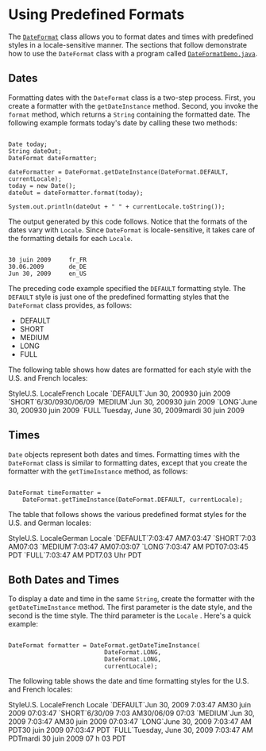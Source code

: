 
# Using Predefined Formats

The 
[`DateFormat`](https://docs.oracle.com/javase/8/docs/api/java/text/DateFormat.html) class allows you to format dates and times with predefined styles in a locale-sensitive manner. The sections that follow demonstrate how to use the `DateFormat` class with a program called 
[`DateFormatDemo.java`](examples/DateFormatDemo.java).

## Dates

Formatting dates with the `DateFormat` class is a two-step process. First, you create a formatter with the `getDateInstance` method. Second, you invoke the `format` method, which returns a `String` containing the formatted date. The following example formats today's date by calling these two methods:

```

Date today;
String dateOut;
DateFormat dateFormatter;

dateFormatter = DateFormat.getDateInstance(DateFormat.DEFAULT, currentLocale);
today = new Date();
dateOut = dateFormatter.format(today);

System.out.println(dateOut + " " + currentLocale.toString());

```

The output generated by this code follows. Notice that the formats of the dates vary with `Locale`. Since `DateFormat` is locale-sensitive, it takes care of the formatting details for each `Locale`.

```

30 juin 2009     fr_FR
30.06.2009       de_DE
Jun 30, 2009     en_US

```

The preceding code example specified the `DEFAULT` formatting style. The `DEFAULT` style is just one of the predefined formatting styles that the `DateFormat` class provides, as follows:

- DEFAULT
- SHORT
- MEDIUM
- LONG
- FULL

The following table shows how dates are formatted for each style with the U.S. and French locales:
<th id="h1">Style</th><th id="h2">U.S. Locale</th><th id="h3">French Locale</th>
<td headers="h1">`DEFAULT`</td><td headers="h2">Jun 30, 2009</td><td headers="h3">30 juin 2009</td>
<td headers="h1">`SHORT`</td><td headers="h2">6/30/09</td><td headers="h3">30/06/09</td>
<td headers="h1">`MEDIUM`</td><td headers="h2">Jun 30, 2009</td><td headers="h3">30 juin 2009</td>
<td headers="h1">`LONG`</td><td headers="h2">June 30, 2009</td><td headers="h3">30 juin 2009</td>
<td headers="h1">`FULL`</td><td headers="h2">Tuesday, June 30, 2009</td><td headers="h3">mardi 30 juin 2009</td>

## Times

`Date` objects represent both dates and times. Formatting times with the `DateFormat` class is similar to formatting dates, except that you create the formatter with the `getTimeInstance` method, as follows:

```

DateFormat timeFormatter =
    DateFormat.getTimeInstance(DateFormat.DEFAULT, currentLocale);

```

The table that follows shows the various predefined format styles for the U.S. and German locales:
<th id="h101">Style</th><th id="h102">U.S. Locale</th><th id="h103">German Locale</th>
<td headers="h101">`DEFAULT`</td><td headers="h102">7:03:47 AM</td><td headers="h103">7:03:47</td>
<td headers="h101">`SHORT`</td><td headers="h102">7:03 AM</td><td headers="h103">07:03</td>
<td headers="h101">`MEDIUM`</td><td headers="h102">7:03:47 AM</td><td headers="h103">07:03:07</td>
<td headers="h101">`LONG`</td><td headers="h102">7:03:47 AM PDT</td><td headers="h103">07:03:45 PDT</td>
<td headers="h101">`FULL`</td><td headers="h102">7:03:47 AM PDT</td><td headers="h103">7.03 Uhr PDT</td>

## Both Dates and Times

To display a date and time in the same `String`, create the formatter with the `getDateTimeInstance` method. The first parameter is the date style, and the second is the time style. The third parameter is the `Locale` . Here's a quick example:

```

DateFormat formatter = DateFormat.getDateTimeInstance(
                           DateFormat.LONG, 
                           DateFormat.LONG, 
                           currentLocale);

```

The following table shows the date and time formatting styles for the U.S. and French locales:
<th id="h201">Style</th><th id="h202">U.S. Locale</th><th id="h203">French Locale</th>
<td headers="h201">`DEFAULT`</td><td headers="h202">Jun 30, 2009 7:03:47 AM</td><td headers="h203">30 juin 2009 07:03:47</td>
<td headers="h201">`SHORT`</td><td headers="h202">6/30/09 7:03 AM</td><td headers="h203">30/06/09 07:03</td>
<td headers="h201">`MEDIUM`</td><td headers="h202">Jun 30, 2009 7:03:47 AM</td><td headers="h203">30 juin 2009 07:03:47</td>
<td headers="h201">`LONG`</td><td headers="h202">June 30, 2009 7:03:47 AM PDT</td><td headers="h203">30 juin 2009 07:03:47 PDT</td>
<td headers="h201">`FULL`</td><td headers="h202">Tuesday, June 30, 2009 7:03:47 AM PDT</td><td headers="h203">mardi 30 juin 2009 07 h 03 PDT</td>
